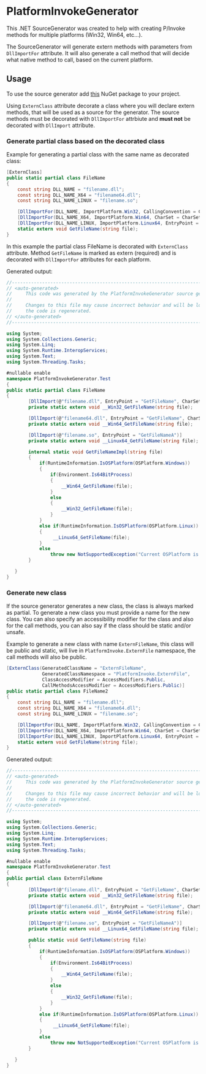 # PlatformInvokeGenerator

This .NET SourceGenerator was created to help with creating P/Invoke methods for multiple platforms (Win32, Win64, etc...).

The SourceGenerator will generate extern methods with parameters from `DllImportFor` attribute. It will also generate a call method that will decide what native method to call, based on the current platform.

## Usage

To use the source generator add [this](https://www.nuget.org/packages/PlatformInvokeGenerator) NuGet package to your project.

Using `ExternClass` attribute decorate a class where you will declare extern methods, that will be used as a source for the generator. The source methods must be decorated with `DllImportFor` attrbiute and **must not** be decorated with `DllImport` attribute.

### Generate partial class based on the decorated class

Example for generating a partial class with the same name as decorated class:

```cs
[ExternClass]
public static partial class FileName
{
    const string DLL_NAME = "filename.dll";
    const string DLL_NAME_X64 = "filename64.dll";
    const string DLL_NAME_LINUX = "filename.so";

    [DllImportFor(DLL_NAME, ImportPlatform.Win32, CallingConvention = CallingConvention.StdCall, CharSet = CharSet.Unicode, StaticCallMethod = true, SetLastError = true)]
    [DllImportFor(DLL_NAME_X64, ImportPlatform.Win64, CharSet = CharSet.Unicode)]
    [DllImportFor(DLL_NAME_LINUX, ImportPlatform.Linux64, EntryPoint = "GetFileNameA")]
    static extern void GetFileName(string file);
}
```

In this example the partial class FileName is decorated with `ExternClass` attribute. Method `GetFileName` is marked as extern (required) and is decorated with `DllImportFor` attributes for each platform.

Generated output:

```cs
//------------------------------------------------------------------------------
// <auto-generated>
//     This code was generated by the PlatformInvokeGenerator source generator
//
//     Changes to this file may cause incorrect behavior and will be lost if
//     the code is regenerated.
// </auto-generated>
//------------------------------------------------------------------------------

using System;
using System.Collections.Generic;
using System.Linq;
using System.Runtime.InteropServices;
using System.Text;
using System.Threading.Tasks; 

#nullable enable
namespace PlatformInvokeGenerator.Test
{
public static partial class FileName
{
        [DllImport(@"filename.dll", EntryPoint = "GetFileName", CharSet = CharSet.Unicode, SetLastError = true)]
        private static extern void __Win32_GetFileName(string file);

        [DllImport(@"filename64.dll", EntryPoint = "GetFileName", CharSet = CharSet.Unicode)]
        private static extern void __Win64_GetFileName(string file);

        [DllImport(@"filename.so", EntryPoint = "GetFileNameA")]
        private static extern void __Linux64_GetFileName(string file);

        internal static void GetFileNameImpl(string file)
        {
            if(RuntimeInformation.IsOSPlatform(OSPlatform.Windows))
            {
                if(Environment.Is64BitProcess)
                {
                    __Win64_GetFileName(file);
                }
                else
                {
                    __Win32_GetFileName(file);
                }
            }
            else if(RuntimeInformation.IsOSPlatform(OSPlatform.Linux))
            {
                 __Linux64_GetFileName(file);
            }
            else
                throw new NotSupportedException("Current OSPlatform is not supported");
        }

   }
}
```

### Generate new class

If the source generator generates a new class, the class is always marked as partial. To generate a new class you must provide a name for the new class. You can also specify an accessibility modifier for the class and also for the call methods, you can also say if the class should be static and/or unsafe.

Example to generate a new class with name `ExternFileName`, this class will be public and static, will live in `PlatformInvoke.ExternFile` namespace, the call methods will also be public.

```cs
[ExternClass(GeneratedClassName = "ExternFileName",
             GeneratedClassNamespace = "PlatformInvoke.ExternFile", 
             ClassAccessModifier = AccessModifiers.Public, 
             CallMethodsAccessModifier = AccessModifiers.Public)]
public static partial class FileName2
{
    const string DLL_NAME = "filename.dll";
    const string DLL_NAME_X64 = "filename64.dll";
    const string DLL_NAME_LINUX = "filename.so";

    [DllImportFor(DLL_NAME, ImportPlatform.Win32, CallingConvention = CallingConvention.StdCall, CharSet = CharSet.Unicode, StaticCallMethod = true, SetLastError = true)]
    [DllImportFor(DLL_NAME_X64, ImportPlatform.Win64, CharSet = CharSet.Unicode)]
    [DllImportFor(DLL_NAME_LINUX, ImportPlatform.Linux64, EntryPoint = "GetFileNameA")]
    static extern void GetFileName(string file);
}
```

Generated output: 

```cs
//------------------------------------------------------------------------------
// <auto-generated>
//     This code was generated by the PlatformInvokeGenerator source generator
//
//     Changes to this file may cause incorrect behavior and will be lost if
//     the code is regenerated.
// </auto-generated>
//------------------------------------------------------------------------------

using System;
using System.Collections.Generic;
using System.Linq;
using System.Runtime.InteropServices;
using System.Text;
using System.Threading.Tasks; 

#nullable enable
namespace PlatformInvokeGenerator.Test
{
public partial class ExternFileName
{
        [DllImport(@"filename.dll", EntryPoint = "GetFileName", CharSet = CharSet.Unicode, SetLastError = true)]
        private static extern void __Win32_GetFileName(string file);

        [DllImport(@"filename64.dll", EntryPoint = "GetFileName", CharSet = CharSet.Unicode)]
        private static extern void __Win64_GetFileName(string file);

        [DllImport(@"filename.so", EntryPoint = "GetFileNameA")]
        private static extern void __Linux64_GetFileName(string file);

        public static void GetFileName(string file)
        {
            if(RuntimeInformation.IsOSPlatform(OSPlatform.Windows))
            {
                if(Environment.Is64BitProcess)
                {
                    __Win64_GetFileName(file);
                }
                else
                {
                    __Win32_GetFileName(file);
                }
            }
            else if(RuntimeInformation.IsOSPlatform(OSPlatform.Linux))
            {
                 __Linux64_GetFileName(file);
            }
            else
                throw new NotSupportedException("Current OSPlatform is not supported");
        }

   }
}
```
